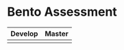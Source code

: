 # Bento Assessment

|                           Develop                            |                            Master                            |
| :----------------------------------------------------------: | :----------------------------------------------------------: |
| [![<code2exe>](https://circleci.com/gh/code2exe/Bento-Assessment/tree/develop.svg?style=svg)](https://circleci.com/gh/code2exe/Bento-Assessment/tree/develop) | [![<code2exe>](https://circleci.com/gh/code2exe/Bento-Assessment/tree/master.svg?style=svg)](https://circleci.com/gh/code2exe/Bento-Assessment/tree/master) |

